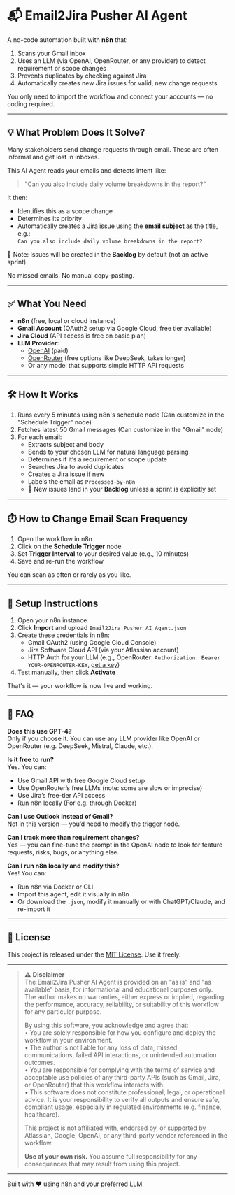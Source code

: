 # 📬 Email2Jira Pusher AI Agent

A no-code automation built with **n8n** that:

1. Scans your Gmail inbox  
2. Uses an LLM (via OpenAI, OpenRouter, or any provider) to detect requirement or scope changes  
3. Prevents duplicates by checking against Jira  
4. Automatically creates new Jira issues for valid, new change requests  

You only need to import the workflow and connect your accounts — no coding required.

---

## 💡 What Problem Does It Solve?

Many stakeholders send change requests through email. These are often informal and get lost in inboxes.

This AI Agent reads your emails and detects intent like:

> "Can you also include daily volume breakdowns in the report?"

It then:

- Identifies this as a scope change  
- Determines its priority  
- Automatically creates a Jira issue using the **email subject** as the title, e.g.:  
  `Can you also include daily volume breakdowns in the report?`

📝 Note: Issues will be created in the **Backlog** by default (not an active sprint).

No missed emails. No manual copy-pasting.

---

## ✅ What You Need

- __n8n__ (free, local or cloud instance)  
- __Gmail Account__ (OAuth2 setup via Google Cloud, free tier available)  
- __Jira Cloud__ (API access is free on basic plan)  
- __LLM Provider__:  
  - [OpenAI](https://platform.openai.com) (paid)  
  - [OpenRouter](https://openrouter.ai) (free options like DeepSeek, takes longer)  
  - Or any model that supports simple HTTP API requests

---

## 🛠️ How It Works

1. Runs every 5 minutes using n8n's schedule node (Can customize in the "Schedule Trigger" node)
2. Fetches latest 50 Gmail messages (Can customize in the "Gmail" node)
3. For each email:
   - Extracts subject and body  
   - Sends to your chosen LLM for natural language parsing  
   - Determines if it’s a requirement or scope update  
   - Searches Jira to avoid duplicates  
   - Creates a Jira issue if new  
   - Labels the email as `Processed-by-n8n`  
   - 📌 New issues land in your **Backlog** unless a sprint is explicitly set

---

## ⏱️ How to Change Email Scan Frequency

1. Open the workflow in n8n  
2. Click on the **Schedule Trigger** node  
3. Set **Trigger Interval** to your desired value (e.g., 10 minutes)  
4. Save and re-run the workflow

You can scan as often or rarely as you like.

---

## 🚀 Setup Instructions

1. Open your n8n instance  
2. Click **Import** and upload `Email2Jira_Pusher_AI_Agent.json`  
3. Create these credentials in n8n:
   - Gmail OAuth2 (using Google Cloud Console)  
   - Jira Software Cloud API (via your Atlassian account)  
   - HTTP Auth for your LLM (e.g., OpenRouter: `Authorization: Bearer YOUR-OPENROUTER-KEY`, [get a key](https://openrouter.ai)) 
4. Test manually, then click **Activate**

That's it — your workflow is now live and working.

---

## 🙋 FAQ

__Does this use GPT-4?__  
Only if you choose it. You can use any LLM provider like OpenAI or OpenRouter (e.g. DeepSeek, Mistral, Claude, etc.).

__Is it free to run?__  
Yes. You can:
- Use Gmail API with free Google Cloud setup  
- Use OpenRouter’s free LLMs (note: some are slow or imprecise)  
- Use Jira’s free-tier API access  
- Run n8n locally (For e.g. through Docker)

__Can I use Outlook instead of Gmail?__  
Not in this version — you’d need to modify the trigger node.

__Can I track more than requirement changes?__  
Yes — you can fine-tune the prompt in the OpenAI node to look for feature requests, risks, bugs, or anything else.

__Can I run n8n locally and modify this?__  
Yes! You can:
- Run n8n via Docker or CLI  
- Import this agent, edit it visually in n8n  
- Or download the `.json`, modify it manually or with ChatGPT/Claude, and re-import it  

---

## 📄 License

This project is released under the [MIT License](./LICENSE). Use it freely.

---
> ⚠️ **Disclaimer**  
> The Email2Jira Pusher AI Agent is provided on an “as is” and “as available” basis, for informational and educational purposes only.  
> The author makes no warranties, either express or implied, regarding the performance, accuracy, reliability, or suitability of this workflow for any particular purpose.  
>  
> By using this software, you acknowledge and agree that:  
> • You are solely responsible for how you configure and deploy the workflow in your environment.  
> • The author is not liable for any loss of data, missed communications, failed API interactions, or unintended automation outcomes.  
> • You are responsible for complying with the terms of service and acceptable use policies of any third-party APIs (such as Gmail, Jira, or OpenRouter) that this workflow interacts with.  
> • This software does not constitute professional, legal, or operational advice. It is your responsibility to verify all outputs and ensure safe, compliant usage, especially in regulated environments (e.g. finance, healthcare).  
>  
> This project is not affiliated with, endorsed by, or supported by Atlassian, Google, OpenAI, or any third-party vendor referenced in the workflow.  
>  
> **Use at your own risk.** You assume full responsibility for any consequences that may result from using this project.
---

Built with ❤️ using [n8n](https://n8n.io) and your preferred LLM.
